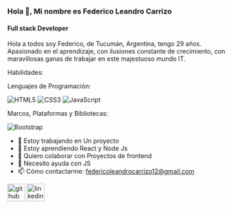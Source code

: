 ### Hola 👋, Mi nombre es Federico Leandro Carrizo
#### Full stack Developer
Hola a todos soy Federico, de Tucumán, Argentina, tengo 29 años.
Apasionado en el aprendizaje, con ilusiones constante de crecimiento, con maravillosas ganas de trabajar en este majestuoso mundo IT.

Habilidades:


Lenguajes de Programación:



![HTML5](https://img.shields.io/badge/html5-%23E34F26.svg?style=for-the-badge&logo=html5&logoColor=white) ![CSS3](https://img.shields.io/badge/css3-%231572B6.svg?style=for-the-badge&logo=css3&logoColor=white) ![JavaScript](https://img.shields.io/badge/javascript-%23323330.svg?style=for-the-badge&logo=javascript&logoColor=%23F7DF1E) 


Marcos, Plataformas y Bibliotecas:


![Bootstrap](https://img.shields.io/badge/bootstrap-%23563D7C.svg?style=for-the-badge&logo=bootstrap&logoColor=white)

- 🔭 Estoy trabajando en Un proyecto 
- 🌱 Estoy aprendiendo React y Node Js 
- 👯 Quiero colaborar con Proyectos de frontend 
- 🤔 Necesito ayuda con JS 
- 📫 Cómo contactarme: federicoleandrocarrizo12@gmail.com 


[<img src='https://cdn.jsdelivr.net/npm/simple-icons@3.0.1/icons/github.svg' alt='github' height='40'>](https://github.com/FedeLeanCarrizo)  [<img src='https://cdn.jsdelivr.net/npm/simple-icons@3.0.1/icons/linkedin.svg' alt='linkedin' height='40'>](https://www.linkedin.com/in/federicolcarrizo/)  



